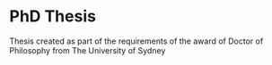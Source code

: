 # PhD Thesis
Thesis created as part of the requirements of the award of Doctor of Philosophy from The University of Sydney
